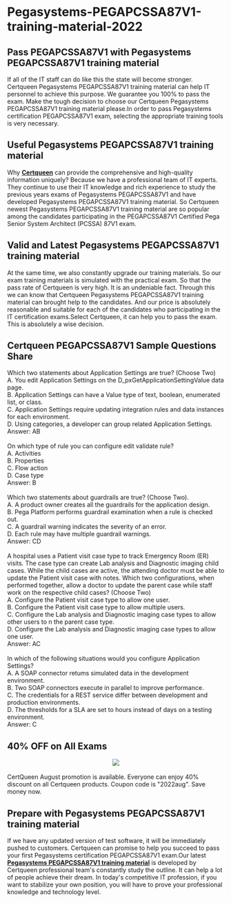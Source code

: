 # Pegasystems-PEGAPCSSA87V1-training-material-2022
<h2>
</h2>
<h2>
	Pass PEGAPCSSA87V1 with Pegasystems PEGAPCSSA87V1 training material
</h2>
If all of the IT staff can do like this the state will become stronger. Certqueen Pegasystems PEGAPCSSA87V1 training material can help IT personnel to achieve this purpose. We guarantee you 100% to pass the exam. Make the tough decision to choose our Certqueen Pegasystems PEGAPCSSA87V1 training material please.In order to pass Pegasystems certification PEGAPCSSA87V1 exam, selecting the appropriate training tools is very necessary.<br />
<h2>
	Useful Pegasystems PEGAPCSSA87V1 training material
</h2>
Why <a href="http://www.certqueen.com/" target="_blank"><strong>Certqueen</strong></a> can provide the comprehensive and high-quality information uniquely? Because we have a professional team of IT experts. They continue to use their IT knowledge and rich experience to study the previous years exams of Pegasystems PEGAPCSSA87V1 and have developed Pegasystems PEGAPCSSA87V1 training material. So Certqueen newest Pegasystems PEGAPCSSA87V1 training material are so popular among the candidates participating in the PEGAPCSSA87V1 Certified Pega Senior System Architect (PCSSA) 87V1 exam.<br />
<h2>
	Valid and Latest Pegasystems PEGAPCSSA87V1 training material
</h2>
At the same time, we also constantly upgrade our training materials. So our exam training materials is simulated with the practical exam. So that the pass rate of Certqueen is very high. It is an undeniable fact. Through this we can know that Certqueen Pegasystems PEGAPCSSA87V1 training material can brought help to the candidates. And our price is absolutely reasonable and suitable for each of the candidates who participating in the IT certification exams.Select Certqueen, it can help you to pass the exam. This is absolutely a wise decision.
<h2>
	Certqueen PEGAPCSSA87V1 Sample Questions Share
</h2>
Which two statements about Application Settings are true? (Choose Two) <br />
A. You edit Application Settings on the D_pxGetApplicationSettingValue data page. <br />
B. Application Settings can have a Value type of text, boolean, enumerated list, or class. <br />
C. Application Settings require updating integration rules and data instances for each environment. <br />
D. Using categories, a developer can group related Application Settings. <br />
Answer: AB<br />
<br />
On which type of rule you can configure edit validate rule? <br />
A. Activities <br />
B. Properties <br />
C. Flow action <br />
D. Case type <br />
Answer: B<br />
<br />
Which two statements about guardrails are true? (Choose Two). <br />
A. A product owner creates all the guardrails for the application design. <br />
B. Pega Platform performs guardrail examination when a rule is checked out. <br />
C. A guardrail warning indicates the severity of an error. <br />
D. Each rule may have multiple guardrail warnings. <br />
Answer: CD<br />
<br />
A hospital uses a Patient visit case type to track Emergency Room (ER) visits. The case type can create Lab analysis and Diagnostic imaging child cases. While the child cases are active, the attending doctor must be able to update the Patient visit case with notes. Which two configurations, when performed together, allow a doctor to update the parent case while staff work on the respective child cases? (Choose Two) <br />
A. Configure the Patient visit case type to allow one user. <br />
B. Configure the Patient visit case type to allow multiple users. <br />
C. Configure the Lab analysis and Diagnostic imaging case types to allow other users to n the parent case type. <br />
D. Configure the Lab analysis and Diagnostic imaging case types to allow one user. <br />
Answer: AC<br />
<br />
In which of the following situations would you configure Application Settings? <br />
A. A SOAP connector retums simulated data in the development environment. <br />
B. Two SOAP connectors execute in parallel to improve performance. <br />
C. The credentials for a REST service differ between development and production environments. <br />
D. The thresholds for a SLA are set to hours instead of days on a testing environment. <br />
Answer: C<br />
<h2 style="white-space:normal;">
	40% OFF on All Exams
</h2>
<div style="white-space:normal;text-align:center;">
	<a href="https://www.certqueen.com/promotion.asp"><img src="http://www.h12-261.com/wp-content/uploads/2022/08/CQ-August-promo-2022-e1659337928585.jpg" /></a>
</div>
<br style="white-space:normal;" />
<span style="white-space:normal;">CertQueen August promotion is available. Everyone can enjoy 40% discount on all Certqueen products. Coupon code is "2022aug". Save money now.</span><br />
<h2>
	Prepare with Pegasystems PEGAPCSSA87V1 training material
</h2>
If we have any updated version of test software, it will be immediately pushed to customers. Certqueen can promise to help you succeed to pass your first Pegasystems certification PEGAPCSSA87V1 exam.Our latest <a href="https://www.certqueen.com/PEGAPCSSA87V1.html" target="_blank"><strong>Pegasystems PEGAPCSSA87V1 training material</strong></a> is developed by Certqueen professional team's constantly study the outline. It can help a lot of people achieve their dream. In today's competitive IT profession, if you want to stabilize your own position, you will have to prove your professional knowledge and technology level.
